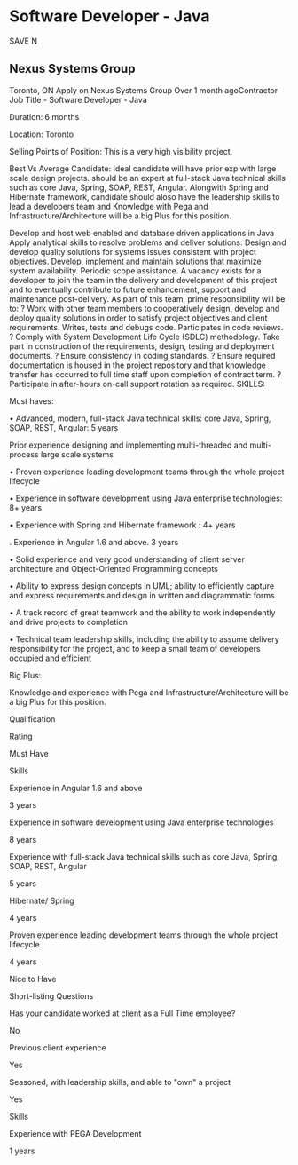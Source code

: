# Software Developer - Java
SAVE
N
##  Nexus Systems Group
Toronto, ON
Apply on Nexus Systems Group
Over 1 month agoContractor
Job Title - Software Developer - Java

Duration: 6 months

Location: Toronto

Selling Points of Position: This is a very high visibility project.

Best Vs Average Candidate: Ideal candidate will have prior exp with large scale design projects. should be an expert at full-stack Java technical skills such as core Java, Spring, SOAP, REST, Angular. Alongwith Spring and Hibernate framework, candidate should aloso have the leadership skills to lead a developers team and Knowledge with Pega and Infrastructure/Architecture will be a big Plus for this position.

Develop and host web enabled and database driven applications in Java Apply analytical skills to resolve problems and deliver solutions. Design and develop quality solutions for systems issues consistent with project objectives. Develop, implement and maintain solutions that maximize system availability. Periodic scope assistance. A vacancy exists for a developer to join the team in the delivery and development of this project and to eventually contribute to future enhancement, support and maintenance post-delivery. As part of this team, prime responsibility will be to: ? Work with other team members to cooperatively design, develop and deploy quality solutions in order to satisfy project objectives and client requirements. Writes, tests and debugs code. Participates in code reviews. ? Comply with System Development Life Cycle (SDLC) methodology. Take part in construction of the requirements, design, testing and deployment documents. ? Ensure consistency in coding standards. ? Ensure required documentation is housed in the project repository and that knowledge transfer has occurred to full time staff upon completion of contract term. ? Participate in after-hours on-call support rotation as required. SKILLS:

Must haves:

• Advanced, modern, full-stack Java technical skills: core Java, Spring, SOAP, REST, Angular: 5 years

Prior experience designing and implementing multi-threaded and multi-process large scale systems

• Proven experience leading development teams through the whole project lifecycle

• Experience in software development using Java enterprise technologies: 8+ years

• Experience with Spring and Hibernate framework : 4+ years

. Experience in Angular 1.6 and above. 3 years

• Solid experience and very good understanding of client server architecture and Object-Oriented Programming concepts

• Ability to express design concepts in UML; ability to efficiently capture and express requirements and design in written and diagrammatic forms

• A track record of great teamwork and the ability to work independently and drive projects to completion

• Technical team leadership skills, including the ability to assume delivery responsibility for the project, and to keep a small team of developers occupied and efficient

Big Plus:

Knowledge and experience with Pega and Infrastructure/Architecture will be a big Plus for this position.

Qualification

Rating

Must Have

Skills

Experience in Angular 1.6 and above

3 years

Experience in software development using Java enterprise technologies

8 years

Experience with full-stack Java technical skills such as core Java, Spring, SOAP, REST, Angular

5 years

Hibernate/ Spring

4 years

Proven experience leading development teams through the whole project lifecycle

4 years

Nice to Have

Short-listing Questions

Has your candidate worked at client as a Full Time employee?

No

Previous client experience

Yes

Seasoned, with leadership skills, and able to "own" a project

Yes

Skills

Experience with PEGA Development

1 years




